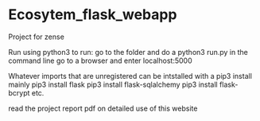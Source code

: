 # Ecosytem_flask_webapp
Project for zense 

Run using python3
to run:
go to the folder and do a python3 run.py in the command line
go to a browser and enter localhost:5000

Whatever imports that are unregistered can be intstalled with a pip3 install 
mainly 
pip3 install flask
pip3 install flask-sqlalchemy
pip3 install flask-bcrypt
etc.

read the project report pdf on detailed use of this website
